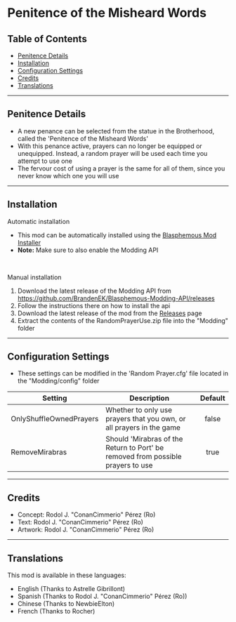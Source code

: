 # Penitence of the Misheard Words

## Table of Contents

- [Penitence Details](https://github.com/BrandenEK/Blasphemous-Random-Prayer-Use#penitence-details)
- [Installation](https://github.com/BrandenEK/Blasphemous-Random-Prayer-Use#installation)
- [Configuration Settings](https://github.com/BrandenEK/Blasphemous-Random-Prayer-Use#configuration-settings)
- [Credits](https://github.com/BrandenEK/Blasphemous-Random-Prayer-Use#credits)
- [Translations](https://github.com/BrandenEK/Blasphemous-Random-Prayer-Use#translations)

---

## Penitence Details

- A new penance can be selected from the statue in the Brotherhood, called the 'Penitence of the Misheard Words'
- With this penance active, prayers can no longer be equipped or unequipped.  Instead, a random prayer will be used each time you attempt to use one
- The fervour cost of using a prayer is the same for all of them, since you never know which one you will use

---

## Installation

Automatic installation
- This mod can be automatically installed using the [Blasphemous Mod Installer](https://github.com/BrandenEK/Blasphemous-Mod-Installer)<br>
- **Note:** Make sure to also enable the Modding API<br>
<br>

Manual installation
1. Download the latest release of the Modding API from https://github.com/BrandenEK/Blasphemous-Modding-API/releases
2. Follow the instructions there on how to install the api
3. Download the latest release of the mod from the [Releases](https://github.com/BrandenEK/Blasphemous-Random-Prayer-Use/releases) page
4. Extract the contents of the RandomPrayerUse.zip file into the "Modding" folder

---

## Configuration Settings
- These settings can be modified in the 'Random Prayer.cfg' file located in the "Modding/config" folder

| Setting | Description | Default |
| ------- | ----------- | :-----: |
| OnlyShuffleOwnedPrayers | Whether to only use prayers that you own, or all prayers in the game | false |
| RemoveMirabras | Should 'Mirabras of the Return to Port' be removed from possible prayers to use | true |

---

## Credits

- Concept: Rodol J. "ConanCimmerio" Pérez (Ro)
- Text: Rodol J. "ConanCimmerio" Pérez (Ro)
- Artwork: Rodol J. "ConanCimmerio" Pérez (Ro)

---

## Translations

This mod is available in these languages:
- English (Thanks to Astrelle Gibrillont)
- Spanish (Thanks to Rodol J. "ConanCimmerio" Pérez (Ro))
- Chinese (Thanks to NewbieElton)
- French (Thanks to Rocher)

